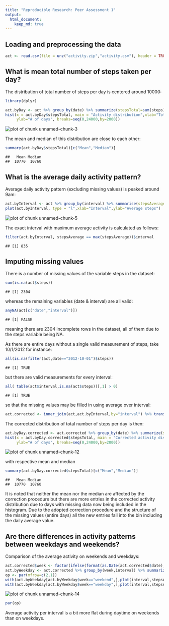 ```yaml
---
title: "Reproducible Research: Peer Assessment 1"
output: 
  html_document:
    keep_md: true
---
```



## Loading and preprocessing the data

```r
act <- read.csv(file = unz("activity.zip","activity.csv"), header = TRUE)
```

## What is mean total number of steps taken per day?
The distribution of total number of steps per day is centered around 10000:

```r
library(dplyr)
```

```r
act.byDay <- act %>% group_by(date) %>% summarize(stepsTotal=sum(steps))
hist(x = act.byDay$stepsTotal, main = "Activity distribution",xlab="Total steps per day",
     ylab="# of days", breaks=seq(0,24000,by=2000))                                                                                                                                         
```

![plot of chunk unnamed-chunk-3](figure/unnamed-chunk-3-1.png) 

The mean and median of this distribution are close to each other:

```r
summary(act.byDay$stepsTotal)[c("Mean","Median")]
```

```
##   Mean Median 
##  10770  10760
```

## What is the average daily activity pattern?
Average daily activity pattern (excluding missing values) is peaked around 9am:

```r
act.byInterval <- act %>% group_by(interval) %>% summarise(stepsAverage = mean(steps,na.rm = TRUE))
plot(act.byInterval, type = "l",xlab="Interval",ylab="Average steps")
```

![plot of chunk unnamed-chunk-5](figure/unnamed-chunk-5-1.png) 

The exact interval with maximum average activity is calculated as follows:

```r
filter(act.byInterval, stepsAverage == max(stepsAverage))$interval
```

```
## [1] 835
```

## Imputing missing values
There is a number of missing values of the variable steps in the dataset:

```r
sum(is.na(act$steps))
```

```
## [1] 2304
```
whereas the remaining variables (date & interval) are all valid:

```r
anyNA(act[c("date","interval")])
```

```
## [1] FALSE
```
meaning there are 2304 incomplete rows in the dataset, all of them due to the steps variable being NA.

As there are entire days without a single valid measurement of steps, take 10/1/2012 for instance:

```r
all(is.na(filter(act,date=="2012-10-01")$steps))
```

```
## [1] TRUE
```

but there are valid measurements for every interval:

```r
all( table(act$interval,is.na(act$steps))[,1] > 0)
```

```
## [1] TRUE
```

so that the missing values may be filled in using average over interval:

```r
act.corrected <- inner_join(act,act.byInterval,by="interval") %>% transmute(steps=ifelse(is.na(steps),round(stepsAverage),steps),date=date,interval=interval)
```

The corrected distribution of total number of steps per day is then:

```r
act.byDay.corrected <- act.corrected %>% group_by(date) %>% summarize(stepsTotal=sum(steps))
hist(x = act.byDay.corrected$stepsTotal, main = "Corrected activity distribution",xlab="Total corrected steps per day",
     ylab="# of days", breaks=seq(0,24000,by=2000))
```

![plot of chunk unnamed-chunk-12](figure/unnamed-chunk-12-1.png) 

with respective mean and median

```r
summary(act.byDay.corrected$stepsTotal)[c("Mean","Median")]
```

```
##   Mean Median 
##  10770  10760
```

It is noted that neither the mean nor the median are affected by the correction procedure but there are more entries in the corrected activity distribution due to days with missing data now being included in the histogram. Due to the adopted correction procedure and the structure of the missing values (entire days) all the new entries fall into the bin including the daily average value.

## Are there differences in activity patterns between weekdays and weekends?

Comparison of the average activity on weekends and weekdays:

```r
act.corrected$week <- factor(ifelse(format(as.Date(act.corrected$date),"%u")>"5","weekend","weekday"))
act.byWeekday <- act.corrected %>% group_by(week,interval) %>% summarize(stepsAverage=mean(steps))
op <- par(mfrow=c(2,1))
with(act.byWeekday[act.byWeekday$week=="weekend",],plot(interval,stepsAverage,type="l",ylab="Average steps",xlab="Interval on weekends"))
with(act.byWeekday[act.byWeekday$week=="weekday",],plot(interval,stepsAverage,type="l",ylab="Average steps",xlab="Interval on weekdays"))
```

![plot of chunk unnamed-chunk-14](figure/unnamed-chunk-14-1.png) 

```r
par(op)
```

Average activity per interval is a bit more flat during daytime on weekends than on weekdays.
